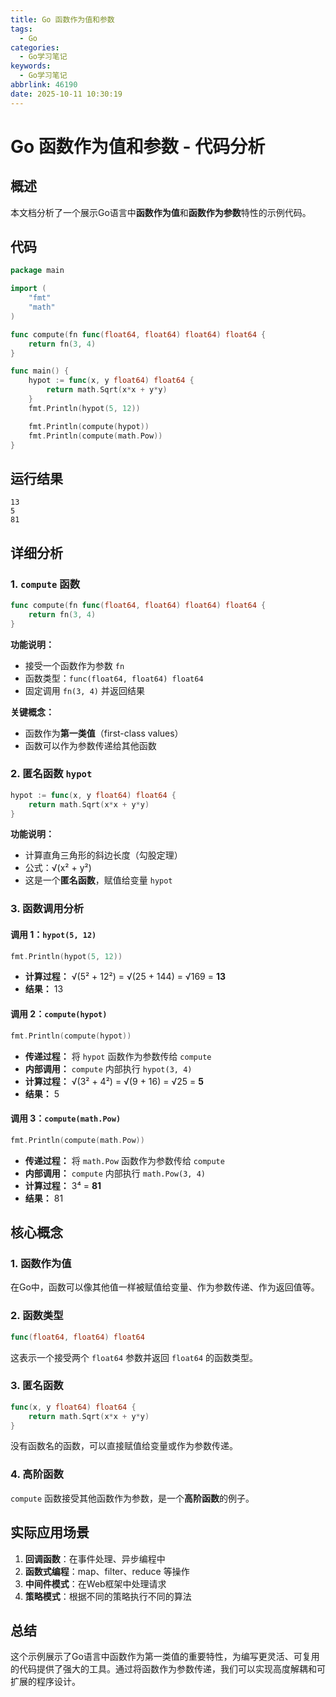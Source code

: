 ```yaml
---
title: Go 函数作为值和参数
tags:
  - Go
categories:
  - Go学习笔记
keywords:
  - Go学习笔记
abbrlink: 46190
date: 2025-10-11 10:30:19
---
```

# Go 函数作为值和参数 - 代码分析

## 概述

本文档分析了一个展示Go语言中**函数作为值**和**函数作为参数**特性的示例代码。

## 代码

```go
package main

import (
	"fmt"
	"math"
)

func compute(fn func(float64, float64) float64) float64 {
	return fn(3, 4)
}

func main() {
	hypot := func(x, y float64) float64 {
		return math.Sqrt(x*x + y*y)
	}
	fmt.Println(hypot(5, 12))

	fmt.Println(compute(hypot))
	fmt.Println(compute(math.Pow))
}
```

## 运行结果

```
13
5
81
```

## 详细分析

### 1. `compute` 函数

```go
func compute(fn func(float64, float64) float64) float64 {
	return fn(3, 4)
}
```

**功能说明：**
- 接受一个函数作为参数 `fn`
- 函数类型：`func(float64, float64) float64`
- 固定调用 `fn(3, 4)` 并返回结果

**关键概念：**
- 函数作为**第一类值**（first-class values）
- 函数可以作为参数传递给其他函数

### 2. 匿名函数 `hypot`

```go
hypot := func(x, y float64) float64 {
	return math.Sqrt(x*x + y*y)
}
```

**功能说明：**
- 计算直角三角形的斜边长度（勾股定理）
- 公式：√(x² + y²)
- 这是一个**匿名函数**，赋值给变量 `hypot`

### 3. 函数调用分析

#### 调用 1：`hypot(5, 12)`
```go
fmt.Println(hypot(5, 12))
```
- **计算过程：** √(5² + 12²) = √(25 + 144) = √169 = **13**
- **结果：** 13

#### 调用 2：`compute(hypot)`
```go
fmt.Println(compute(hypot))
```
- **传递过程：** 将 `hypot` 函数作为参数传给 `compute`
- **内部调用：** `compute` 内部执行 `hypot(3, 4)`
- **计算过程：** √(3² + 4²) = √(9 + 16) = √25 = **5**
- **结果：** 5

#### 调用 3：`compute(math.Pow)`
```go
fmt.Println(compute(math.Pow))
```
- **传递过程：** 将 `math.Pow` 函数作为参数传给 `compute`
- **内部调用：** `compute` 内部执行 `math.Pow(3, 4)`
- **计算过程：** 3⁴ = **81**
- **结果：** 81

## 核心概念

### 1. 函数作为值
在Go中，函数可以像其他值一样被赋值给变量、作为参数传递、作为返回值等。

### 2. 函数类型
```go
func(float64, float64) float64
```
这表示一个接受两个 `float64` 参数并返回 `float64` 的函数类型。

### 3. 匿名函数
```go
func(x, y float64) float64 {
    return math.Sqrt(x*x + y*y)
}
```
没有函数名的函数，可以直接赋值给变量或作为参数传递。

### 4. 高阶函数
`compute` 函数接受其他函数作为参数，是一个**高阶函数**的例子。

## 实际应用场景

1. **回调函数**：在事件处理、异步编程中
2. **函数式编程**：map、filter、reduce 等操作
3. **中间件模式**：在Web框架中处理请求
4. **策略模式**：根据不同的策略执行不同的算法

## 总结

这个示例展示了Go语言中函数作为第一类值的重要特性，为编写更灵活、可复用的代码提供了强大的工具。通过将函数作为参数传递，我们可以实现高度解耦和可扩展的程序设计。
